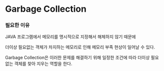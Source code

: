 # Garbage Collection

### 필요한 이유

JAVA 프로그램에서 메모리를 명시적으로 지정해서 해체하지 않기 때문에 

더이상 필요없는 객체가 차지하는 메모리로 인해 메모리 부족 현상이 일어날 수 있다. 

Garbage Collection은 이러한 문제를 해결하기 위해 일정한 조건에 따라 더이상 필요없는 객체를 찾아 지우는 역할을 한다.
